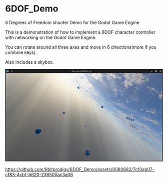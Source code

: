 # 6DOF_Demo
6 Degrees of Freedom shooter Demo for the Godot Game Engine

This is a demonstration of how to implement a 6DOF character controller with networking on the Godot Game Engine.

You can rotate around all three axes and move in 6 directions(more if you combine keys).


Also includes a skybox.

![](Screenshot.png)


https://github.com/8bitprodigy/6DOF_Demo/assets/6080682/7c10ab07-cf83-4cb1-b620-236500ac3a08

